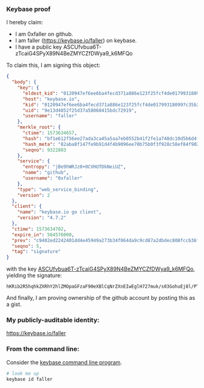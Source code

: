 ### Keybase proof

I hereby claim:

  * I am 0xfaller on github.
  * I am faller (https://keybase.io/faller) on keybase.
  * I have a public key ASCUfvbua6T-zTcaiG4SPyX89N4BeZMYCZfDWya9_k6MFQo

To claim this, I am signing this object:

```json
{
  "body": {
    "key": {
      "eldest_kid": "0120947ef6ee6ba4fecd371a886e123f25fcf4de017993180997c35b26bdfe4e8c150a",
      "host": "keybase.io",
      "kid": "0120947ef6ee6ba4fecd371a886e123f25fcf4de017993180997c35b26bdfe4e8c150a",
      "uid": "9e13d4852f25d37a58068415bdc72919",
      "username": "faller"
    },
    "merkle_root": {
      "ctime": 1573634657,
      "hash": "bf1e612f56ee27ada3ca45a5aa7eb0552b41f2fe1a748dc10d5b6d4fd8b51862378087df9d80f91e4b32dc1142967a4a0850aeb2faea5a5a9a3d5c5277df96a9",
      "hash_meta": "82aba8f147fe9b91d4f4b9096ee70b75b0f3f928c58ef84f9021c4598d268bf7",
      "seqno": 9322803
    },
    "service": {
      "entropy": "jBe9hWRJz0+0CVHUTDkNeiUZ",
      "name": "github",
      "username": "0xfaller"
    },
    "type": "web_service_binding",
    "version": 2
  },
  "client": {
    "name": "keybase.io go client",
    "version": "4.7.2"
  },
  "ctime": 1573634702,
  "expire_in": 504576000,
  "prev": "c9402ed2242401dd4e45949a273b34f064da9c9cd87a2dbdec808fccb36fd8b5",
  "seqno": 5,
  "tag": "signature"
}
```

with the key [ASCUfvbua6T-zTcaiG4SPyX89N4BeZMYCZfDWya9_k6MFQo](https://keybase.io/faller), yielding the signature:

```
hKRib2R5hqhkZXRhY2hlZMOpaGFzaF90eXBlCqNrZXnEIwEglH727muk/s03GohuEj8l/PTeAXmTGAmXw1smvf5OjBUKp3BheWxvYWTESpcCBcQgyUAu0iQkAd1ORZSaJzs08GTanJzYei297ICPzLNv2LXEIDsb5F4rtqALeuFLh6xdp0vfqlZ+Jlzrzkh7qB9dBh4sAgHCo3NpZ8RAojKGvNNbAYmqG5xm4NF57n35G0lMm5CE7oQjuzC7otp5DP9IpMH56f84NeF22hMQv4EgVCUajx8UyJtx7myQDKhzaWdfdHlwZSCkaGFzaIKkdHlwZQildmFsdWXEIFgJhwDuwObMCWU40btHoNV278Cvd0C9xDA/QZOLvFBDo3RhZ80CAqd2ZXJzaW9uAQ==

```

And finally, I am proving ownership of the github account by posting this as a gist.

### My publicly-auditable identity:

https://keybase.io/faller

### From the command line:

Consider the [keybase command line program](https://keybase.io/download).

```bash
# look me up
keybase id faller
```
